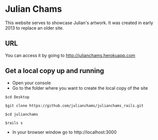 # Julian Chams

This website serves to showcase Julian's artwork.
It was created in early 2013 to replace an older site.

## URL

You can access it by going to http://julianchams.herokuapp.com

## Get a local copy up and running

*    Open your console
*    Go to the folder where you want to create the local copy of the site
```
$cd Desktop

$git clone https://github.com/julianchams/julianchams_rails.git

$cd julianchams

$rails s
```
*    In your browser window go to http://localhost:3000
